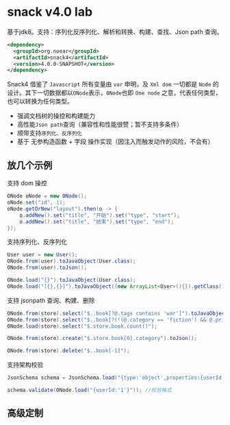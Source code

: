 # snack v4.0 lab

基于jdk8。支持：序列化反序列化、解析和转换、构建、查找、Json path 查询。

```xml
<dependency>
  <groupId>org.noear</groupId>
  <artifactId>snack4</artifactId>
  <version>4.0.0-SNAPSHOT</version>
</dependency>
```

Snack4 借鉴了 `Javascript` 所有变量由 `var` 申明，及 `Xml dom` 一切都是 `Node` 的设计。其下一切数据都以`ONode`表示，`ONode`也即 `One node` 之意，代表任何类型，也可以转换为任何类型。
* 强调文档树的操控和构建能力
* 高性能`Json path`查询（兼容性和性能很赞；暂不支持多条件）
* 顺带支持`序列化、反序列化`
* 基于 无参构造函数 + 字段 操作实现（因注入而触发动作的风险，不会有）


## 放几个示例

支持 dom 操控

```java
ONode oNode = new ONode();
oNode.set("id", 1);
oNode.getOrNew("layout").then(o -> {
    o.addNew().set("title", "开始").set("type", "start");
    o.addNew().set("title", "结束").set("type", "end");
});
```

支持序列化、反序列化

```java
User user = new User();
ONode.from(user).toJavaObject(User.class);
ONode.from(user).toJson();

ONode.load("{}").toJavaObject(User.class);
ONode.load("[{},{}]").toJavaObject((new ArrayList<User>(){}).getClass());
```

支持 jsonpath 查询、构建、删除

```java
ONode.from(store).select("$..book[?@.tags contains 'war']").toJavaObject(Book.class); //RFC9535 规范，可以没有括号
ONode.from(store).select("$..book[?(!(@.category == 'fiction') && @.price < 40)]").toJavaObject(Book.class);
ONode.load(store).select("$.store.book.count()");

ONode.from(store).create("$.store.book[0].category").toJson();

ONode.from(store).delete("$..book[-1]");
```

支持架构校验

```java
JsonSchema schema = JsonSchema.load("{type:'object',properties:{userId:{type:'string'}}}"); //加载架构定义

schema.validate(ONode.load("{userId:'1'}")); //校验格式
```

## 高级定制


